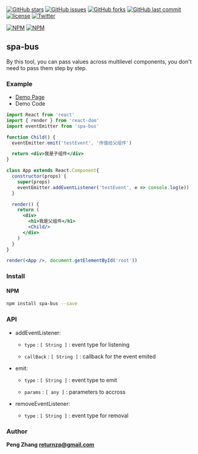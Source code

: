 [![GitHub stars](https://img.shields.io/github/stars/feawesome/spa-bus.svg?style=flat-square)](https://github.com/feawesome/spa-bus/stargazers)
[![GitHub issues](https://img.shields.io/github/issues/feawesome/spa-bus.svg?style=flat-square)](https://github.com/feawesome/spa-bus/issues)
[![GitHub forks](https://img.shields.io/github/forks/feawesome/spa-bus.svg?style=flat-square)](https://github.com/feawesome/spa-bus/network)
[![GitHub last commit](https://img.shields.io/github/last-commit/google/skia.svg?style=flat-square)](https://github.com/feawesome/spa-bus)
[![license](https://img.shields.io/github/license/mashape/apistatus.svg?style=flat-square)](https://github.com/feawesome/spa-bus)
[![Twitter](https://img.shields.io/twitter/url/https/github.com/feawesome/spa-bus.svg?style=flat-square)](https://twitter.com/intent/tweet?url=https://github.com/feawesome/spa-bus)

[![NPM](https://nodei.co/npm/spa-bus.png?downloads=true&downloadRank=true&stars=true)](https://nodei.co/npm/spa-bus/)
[![NPM](https://nodei.co/npm-dl/spa-bus.png?months=9&height=3)](https://nodei.co/npm/spa-bus/)


## spa-bus
By this tool, you can pass values across multilevel components, you don't need to pass them step by step.

### Example

* [Demo Page](https://feawesome.github.io/spa-bus)
* Demo Code
```jsx
import React from 'react'
import { render } from 'react-dom'
import eventEmitter from 'spa-bus'

function Child() {
  eventEmitter.emit('testEvent', '传值给父组件')

  return <div>我是子组件</div>
}

class App extends React.Component{
  constructor(props) {
    super(props)
    eventEmitter.addEventListener('testEvent', e => console.log(e))
  }

  render() {
    return (
      <div>
        <h1>我是父组件</h1>
        <Child/>
      </div>
    )
  }
}

render(<App />, document.getElementById('root'))
```


### Install
#### NPM

``` bash
npm install spa-bus --save
```

### API
- addEventListener:
  * `type` : `[ String ]` : event type for listening

  * `callBack` : `[ String ]` : callback for the event emited

- emit:
  * `type` : `[ String ]` : event type to emit

  * `params` : `[ any ]` : parameters to accross

- removeEventListener:
  * `type` : `[ String ]` : event type for removal

### Author
**Peng Zhang**
**returnzp@gmail.com**
